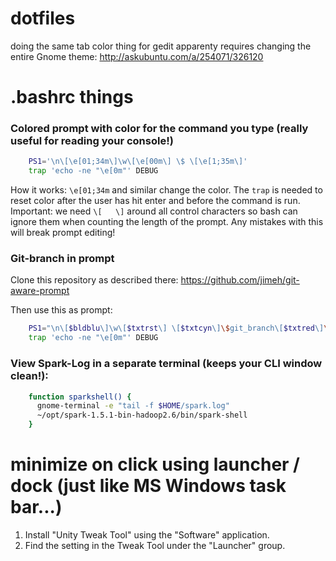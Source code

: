dotfiles
========

doing the same tab color thing for gedit apparenty requires changing the entire Gnome theme: 
http://askubuntu.com/a/254071/326120

.bashrc things
==============

### Colored prompt with color for the command you type (really useful for reading your console!)

```bash
    PS1='\n\[\e[01;34m\]\w\[\e[00m\] \$ \[\e[1;35m\]'
    trap 'echo -ne "\e[0m"' DEBUG
```

How it works: `\e[01;34m` and similar change the color. The `trap` is needed to reset color after the user has hit enter and before the command is run.
Important: we need `\[   \]` around all control characters so bash can ignore them when counting the length of the prompt. Any mistakes with this will break prompt editing!

### Git-branch in prompt

Clone this repository as described there: https://github.com/jimeh/git-aware-prompt

Then use this as prompt:
```bash
    PS1="\n\[$bldblu\]\w\[$txtrst\] \[$txtcyn\]\$git_branch\[$txtred\]\$git_dirty\[$txtrst\]\$ \[$bldpur\]"
    trap 'echo -ne "\e[0m"' DEBUG
```

### View Spark-Log in a separate terminal (keeps your CLI window clean!):
```bash
    function sparkshell() {
      gnome-terminal -e "tail -f $HOME/spark.log"
      ~/opt/spark-1.5.1-bin-hadoop2.6/bin/spark-shell
    }
```

# minimize on click using launcher / dock (just like MS Windows task bar...)

1. Install "Unity Tweak Tool" using the "Software" application.
2. Find the setting in the Tweak Tool under the "Launcher" group.
